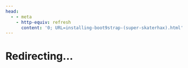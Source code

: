 ```yaml
---
head:
  - - meta
    - http-equiv: refresh
      content: '0; URL=installing-boot9strap-(super-skaterhax).html'
---
```


# Redirecting...
